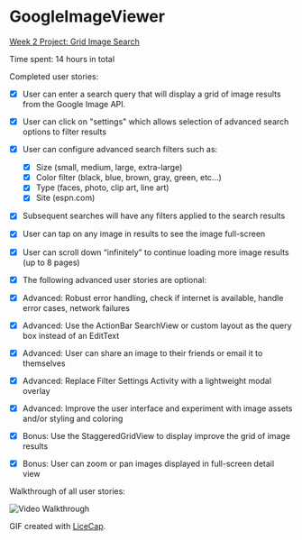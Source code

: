 # GoogleImageViewer
[Week 2 Project: Grid Image Search](http://courses.codepath.com/courses/intro_to_android/week/2#!assignment)

Time spent: 14 hours in total

Completed user stories:

 * [x] User can enter a search query that will display a grid of image results from the Google Image API.
 * [x] User can click on "settings" which allows selection of advanced search options to filter results
 * [x] User can configure advanced search filters such as:
   * [x] Size (small, medium, large, extra-large)
   * [x] Color filter (black, blue, brown, gray, green, etc...)
   * [x] Type (faces, photo, clip art, line art)
   * [x] Site (espn.com)
 * [x] Subsequent searches will have any filters applied to the search results
 * [x] User can tap on any image in results to see the image full-screen
 * [x] User can scroll down “infinitely” to continue loading more image results (up to 8 pages)
 * [x] The following advanced user stories are optional:
 
 * [x] Advanced: Robust error handling, check if internet is available, handle error cases, network failures
 * [x] Advanced: Use the ActionBar SearchView or custom layout as the query box instead of an EditText
 * [x] Advanced: User can share an image to their friends or email it to themselves
 * [x] Advanced: Replace Filter Settings Activity with a lightweight modal overlay
 * [x] Advanced: Improve the user interface and experiment with image assets and/or styling and coloring
 * [x] Bonus: Use the StaggeredGridView to display improve the grid of image results
 * [x] Bonus: User can zoom or pan images displayed in full-screen detail view

Walkthrough of all user stories:

![Video Walkthrough](GoogleImageViewer.gif)

GIF created with [LiceCap](http://www.cockos.com/licecap/).

